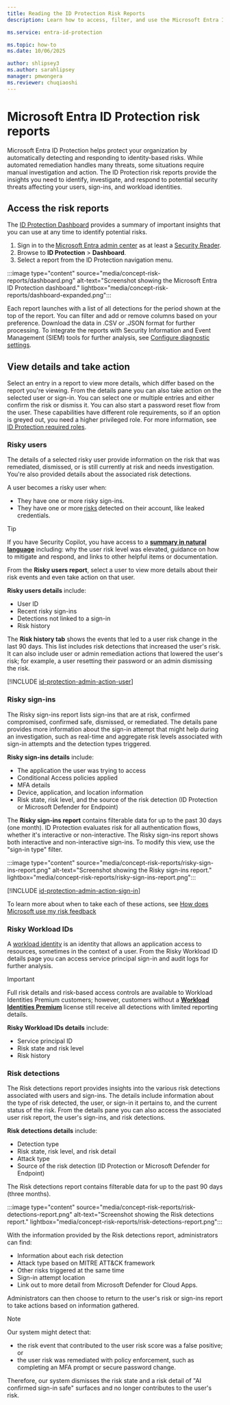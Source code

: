 ```yaml
---
title: Reading the ID Protection Risk Reports
description: Learn how to access, filter, and use the Microsoft Entra ID Protection risk reports to mark users and sign-ins as risky or confirmed compromised.

ms.service: entra-id-protection

ms.topic: how-to
ms.date: 10/06/2025

author: shlipsey3
ms.author: sarahlipsey
manager: pmwongera 
ms.reviewer: chuqiaoshi
---
```

# Microsoft Entra ID Protection risk reports

Microsoft Entra ID Protection helps protect your organization by automatically detecting and responding to identity-based risks. While automated remediation handles many threats, some situations require manual investigation and action. The ID Protection risk reports provide the insights you need to identify, investigate, and respond to potential security threats affecting your users, sign-ins, and workload identities.

## Access the risk reports

The [ID Protection Dashboard](id-protection-dashboard.md) provides a summary of important insights that you can use at any time to identify potential risks.

1. Sign in to the [Microsoft Entra admin center](https://entra.microsoft.com) as at least a [Security Reader](../identity/role-based-access-control/permissions-reference.md#security-reader).
1. Browse to **ID Protection** > **Dashboard**.
1. Select a report from the ID Protection navigation menu.

:::image type="content" source="media/concept-risk-reports/dashboard.png" alt-text="Screenshot showing the Microsoft Entra ID Protection dashboard." lightbox="media/concept-risk-reports/dashboard-expanded.png":::


Each report launches with a list of all detections for the period shown at the top of the report. You can filter and add or remove columns based on your preference. Download the data in .CSV or .JSON format for further processing. To integrate the reports with Security Information and Event Management (SIEM) tools for further analysis, see [Configure diagnostic settings](../identity/monitoring-health/howto-configure-diagnostic-settings.md).

## View details and take action

Select an entry in a report to view more details, which differ based on the report you're viewing. From the details pane you can also take action on the selected user or sign-in. You can select one or multiple entries and either confirm the risk or dismiss it. You can also start a password reset flow from the user. These capabilities have different role requirements, so if an option is greyed out, you need a higher privileged role. For more information, see [ID Protection required roles](overview-identity-protection.md#required-roles).

### Risky users

The details of a selected risky user provide information on the risk that was remediated, dismissed, or is still currently at risk and needs investigation. You're also provided details about the associated risk detections.

A user becomes a risky user when:

- They have one or more risky sign-ins.
- They have one or more [risks](concept-identity-protection-risks.md) detected on their account, like leaked credentials.

> [!TIP]
> If you have Security Copilot, you have access to a **[summary in natural language](../security-copilot/entra-risky-user-summarization.md)** including: why the user risk level was elevated, guidance on how to mitigate and respond, and links to other helpful items or documentation.

From the **Risky users report**, select a user to view more details about their risk events and even take action on that user.

**Risky users details** include:
- User ID
- Recent risky sign-ins
- Detections not linked to a sign-in
- Risk history

The **Risk history tab** shows the events that led to a user risk change in the last 90 days. This list includes risk detections that increased the user's risk. It can also include user or admin remediation actions that lowered the user's risk; for example, a user resetting their password or an admin dismissing the risk.

[!INCLUDE [id-protection-admin-action-user](../includes/id-protection-admin-action-user.md)]

### Risky sign-ins

The Risky sign-ins report lists sign-ins that are at risk, confirmed compromised, confirmed safe, dismissed, or remediated. The details pane provides more information about the sign-in attempt that might help during an investigation, such as real-time and aggregate risk levels associated with sign-in attempts and the detection types triggered.

**Risky sign-ins details** include:
- The application the user was trying to access
- Conditional Access policies applied
- MFA details
- Device, application, and location information
- Risk state, risk level, and the source of the risk detection (ID Protection or Microsoft Defender for Endpoint)

The **Risky sign-ins report** contains filterable data for up to the past 30 days (one month). ID Protection evaluates risk for all authentication flows, whether it's interactive or non-interactive. The Risky sign-ins report shows both interactive and non-interactive sign-ins. To modify this view, use the "sign-in type" filter.

:::image type="content" source="media/concept-risk-reports/risky-sign-ins-report.png" alt-text="Screenshot showing the Risky sign-ins report." lightbox="media/concept-risk-reports/risky-sign-ins-report.png":::

[!INCLUDE [id-protection-admin-action-sign-in](../includes/id-protection-admin-action-sign-in.md)]

To learn more about when to take each of these actions, see [How does Microsoft use my risk feedback](howto-identity-protection-risk-feedback.md#how-does-microsoft-use-my-risk-feedback)

### Risky Workload IDs

A [workload identity](../workload-id/workload-identities-overview.md) is an identity that allows an application access to resources, sometimes in the context of a user. From the Risky Workload ID details page you can access service principal sign-in and audit logs for further analysis.

> [!IMPORTANT]
> Full risk details and risk-based access controls are available to Workload Identities Premium customers; however, customers without a **[Workload Identities Premium](../workload-id/workload-identities-faqs.md)** license still receive all detections with limited reporting details.

**Risky Workload IDs details** include:
- Service principal ID
- Risk state and risk level
- Risk history

### Risk detections

The Risk detections report provides insights into the various risk detections associated with users and sign-ins. The details include information about the type of risk detected, the user, or sign-in it pertains to, and the current status of the risk. From the details pane you can also access the associated user risk report, the user's sign-ins, and risk detections.

**Risk detections details** include:
- Detection type
- Risk state, risk level, and risk detail
- Attack type
- Source of the risk detection (ID Protection or Microsoft Defender for Endpoint)

The Risk detections report contains filterable data for up to the past 90 days (three months).

:::image type="content" source="media/concept-risk-reports/risk-detections-report.png" alt-text="Screenshot showing the Risk detections report." lightbox="media/concept-risk-reports/risk-detections-report.png":::

With the information provided by the Risk detections report, administrators can find:

- Information about each risk detection
- Attack type based on MITRE ATT&CK framework
- Other risks triggered at the same time
- Sign-in attempt location
- Link out to more detail from Microsoft Defender for Cloud Apps.

Administrators can then choose to return to the user's risk or sign-ins report to take actions based on information gathered.

> [!NOTE]
> Our system might detect that:
> - the risk event that contributed to the user risk score was a false positive; or
> - the user risk was remediated with policy enforcement, such as completing an MFA prompt or secure password change.
>
> Therefore, our system dismisses the risk state and a risk detail of "AI confirmed sign-in safe" surfaces and no longer contributes to the user's risk.

